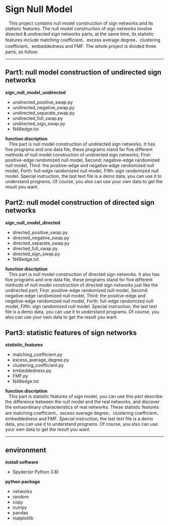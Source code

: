 # **Sign Null Model**
&ensp; This project contains null model construction of sign networks and its statistic features. The null model construction of sign networks involve directed & undirected sign networks parts, at the same time, its statistic features include matching coefficient、excess average degree、clustering coefficient、embeddedness and FMF. The whole project is divided three parts, as follow:
***
## Part1: null model construction of undirected sign networks
**sign_null_model_undirected**
* undirected_positive_swap.py  
* undirected_negative_swap.py  
* undirected_separate_swap.py  
* undirected_full_swap.py  
* undirected_sign_swap.py  
* N46edge.txt  
  
**function discription**  
&ensp; This part is null model construction of undirected sign networks. It has five programs and one data file, these programs stand for five different methods of null model construction of undirected sign networks; First: positive-edge randomized null model, Second: negative-edge randomized null model, Third: the positive-edge and negative-edge randomized null model, Forth: full-edge randomized null model, Fifth: sign randomized null model. Special instruction, the last text file is a demo data, you can use it to understand programs. Of course, you also can use your own data to get the result you want.  
  
## Part2: null model construction of directed sign networks  
**sign_null_model_directed**
* directed_positive_swap.py    
* directed_negative_swap.py    
* directed_separate_swap.py    
* directed_full_swap.py    
* directed_sign_swap.py    
* N46edge.txt  

**function discription**    
&ensp; This part is null model construction of directed sign networks. It also has five programs and one data file, these programs stand for five different methods of null model construction of directed sign networks just like the undirected part; First: positive-edge randomized null model, Second: negative-edge randomized null model, Third: the positive-edge and negative-edge randomized null model, Forth: full-edge randomized null model, Fifth: sign randomized null model. Special instruction, the last text file is a demo data, you can use it to understand programs. Of course, you also can use your own data to get the result you want.  

## Part3: statistic features of sign networks  
**statistic_features**  
* matching_coefficient.py  
* excess_average_degree.py  
* clustering_coefficient.py  
* embeddedness.py  
* FMF.py  
* N46edge.txt  

**function discription**  
&ensp; This part is statistic features of sign model, you can use this part describe the difference between the null model and the real networks, and discover the extraordinary characteristics of real networks. These statistic features are matching coefficient、excess average degree、clustering coefficient、embeddedness and FMF. Special instruction, the last text file is a demo data, you can use it to understand programs. Of course, you also can use your own data to get the result you want.  

***
## environment  
**install software**
* Spyder(or Python 3.8)  

**python package**
* networkx  
* random  
* copy  
* numpy  
* pandas  
* matplotlib















